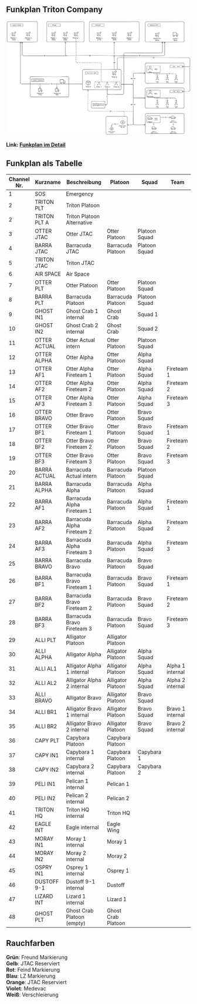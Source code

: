 ## Funkplan Triton Company

![Image](./assets/tacops-2-radio-communication-plan.png)

**Link: [Funkplan im Detail](./assets/tacops-2-radio-communication-plan.png)**   

## Funkplan als Tabelle

<style>
.radio-communication-plan { 
  table tbody tr:nth-child(1) { background-color: var(--logistic-table-medic-only-color);  }
  table tbody tr:nth-child(2) { background-color: var(--logistic-table-lead-color);  }
  table tbody tr:nth-child(3) { background-color: var(--logistic-table-lead-color);  }

  table tbody tr:nth-child(4) { background-color: var(--logistic-table-air-color);  }
  table tbody tr:nth-child(5) { background-color: var(--logistic-table-air-color);  }
  table tbody tr:nth-child(6) { background-color: var(--logistic-table-air-color);  }
  table tbody tr:nth-child(7) { background-color: var(--logistic-table-air-color);  }

  table tbody tr:nth-child(8) { background-color: var(--logistic-table-infantry-color);  }
  table tbody tr:nth-child(9) { background-color: var(--logistic-table-infantry-color);  }

  table tbody tr:nth-child(10) { background-color: var(--logistic-table-lead-color);  }
  table tbody tr:nth-child(11) { background-color: var(--logistic-table-lead-color);  }

  /* Otter and Barracuda */
  table tbody tr:nth-child(n+12):nth-child(-n+29) { background-color: var(--logistic-table-infantry-color);  }
  /* Alligator */
  table tbody tr:nth-child(n+30):nth-child(-n+36) { background-color: var(--logistic-table-vehicle-color);  }
  /* Logistic */
  table tbody tr:nth-child(n+37):nth-child(-n+41) { background-color: var(--logistic-table-logistic-only-color);  }
  /* Triton HQ internal */
  table tbody tr:nth-child(42) { background-color: var(--logistic-table-lead-color);  }

  /* Air Assets except Logistic */
  table tbody tr:nth-child(n+43):nth-child(-n+46) { background-color: var(--logistic-table-air-color);  }

  /* Dustoff 9-1 */
  table tbody tr:nth-child(47) { background-color: var(--logistic-table-medic-color);}
  /* Lizard */
  table tbody tr:nth-child(48) { background-color: var(--logistic-table-medic-only-color);  }

}
</style>

<div markdown="1" class="logistic-table radio-communication-plan">

| Channel Nr. | Kurzname     | Beschreibung               | Platoon            | Squad         | Team             |
| ----------- | ------------ | -------------------------- | ------------------ | ------------- | ---------------- |
| 1           | SOS          | Emergency                  |                    |               |                  |
| 2           | TRITON PLT   | Triton Platoon             |                    |               |                  |
| 2           | TRITON PLT A | Triton Platoon Alternative |                    |               |                  |
| 3           | OTTER JTAC   | Otter JTAC                 | Otter Platoon      | Platoon Squad |                  |
| 4           | BARRA JTAC   | Barracuda JTAC             | Barracuda Platoon  | Platoon Squad |                  |
| 5           | TRITON JTAC  | Triton JTAC                |                    |               |                  |
| 6           | AIR SPACE    | Air Space                  |                    |               |                  |
| 7           | OTTER PLT    | Otter Platoon              | Otter Platoon      | Platoon Squad |                  |
| 8           | BARRA PLT    | Barracuda Platoon          | Barracuda Platoon  | Platoon Squad |                  |
| 9           | GHOST IN1    | Ghost Crab 1 internal      | Ghost Crab         | Squad 1       |                  |
| 10          | GHOST IN2    | Ghost Crab 2 internal      | Ghost Crab         | Squad 2       |                  |
| 11          | OTTER ACTUAL | Otter Actual intern        | Otter Platoon      | Platoon Squad |                  |
| 12          | OTTER ALPHA  | Otter Alpha                | Otter Platoon      | Alpha Squad   |                  |
| 13          | OTTER AF1    | Otter Alpha Fireteam 1     | Otter Platoon      | Alpha Squad   | Fireteam 1       |
| 14          | OTTER AF2    | Otter Alpha Fireteam 2     | Otter Platoon      | Alpha Squad   | Fireteam 2       |
| 15          | OTTER AF3    | Otter Alpha Fireteam 3     | Otter Platoon      | Alpha Squad   | Fireteam 3       |
| 16          | OTTER BRAVO  | Otter Bravo                | Otter Platoon      | Bravo Squad   |                  |
| 17          | OTTER BF1    | Otter Bravo Fireteam 1     | Otter Platoon      | Bravo Squad   | Fireteam 1       |
| 18          | OTTER BF2    | Otter Bravo Fireteam 2     | Otter Platoon      | Bravo Squad   | Fireteam 2       |
| 19          | OTTER BF3    | Otter Bravo Fireteam 3     | Otter Platoon      | Bravo Squad   | Fireteam 3       |
| 20          | BARRA ACTUAL | Barracuda Actual intern    | Barracuda Platoon  | Platoon Squad |                  |
| 21          | BARRA ALPHA  | Barracuda Alpha            | Barracuda Platoon  | Alpha Squad   |                  |
| 22          | BARRA AF1    | Barracuda Alpha Fireteam 1 | Barracuda Platoon  | Alpha Squad   | Fireteam 1       |
| 23          | BARRA AF2    | Barracuda Alpha Fireteam 2 | Barracuda Platoon  | Alpha Squad   | Fireteam 2       |
| 24          | BARRA AF3    | Barracuda Alpha Fireteam 3 | Barracuda Platoon  | Alpha Squad   | Fireteam 3       |
| 25          | BARRA BRAVO  | Barracuda Bravo            | Barracuda Platoon  | Bravo Squad   |                  |
| 26          | BARRA BF1    | Barracuda Bravo Fireteam 1 | Barracuda Platoon  | Bravo Squad   | Fireteam 1       |
| 27          | BARRA BF2    | Barracuda Bravo Fireteam 2 | Barracuda Platoon  | Bravo Squad   | Fireteam 2       |
| 28          | BARRA BF3    | Barracuda Bravo Fireteam 3 | Barracuda Platoon  | Bravo Squad   | Fireteam 3       |
| 29          | ALLI PLT     | Alligator Platoon          | Alligator Platoon  |               |                  |
| 30          | ALLI ALPHA   | Alligator Alpha            | Alligator Platoon  | Alpha Squad   |                  |
| 31          | ALLI AL1     | Alligator Alpha 1 internal | Alligator Platoon  | Alpha Squad   | Alpha 1 internal |
| 32          | ALLI AL2     | Alligator Alpha 2 internal | Alligator Platoon  | Alpha Squad   | Alpha 2 internal |
| 33          | ALLI BRAVO   | Alligator Bravo            | Alligator Platoon  | Bravo Squad   |                  |
| 34          | ALLI BR1     | Alligator Bravo 1 internal | Alligator Platoon  | Bravo Squad   | Bravo 1 internal |
| 35          | ALLI BR2     | Alligator Bravo 2 internal | Alligator Platoon  | Bravo Squad   | Bravo 2 internal |
| 36          | CAPY PLT     | Capybara Platoon           | Capybara Platoon   |               |                  |
| 37          | CAPY IN1     | Capybara 1 internal        | Capybara Platoon   | Capybara 1    |                  |
| 38          | CAPY IN2     | Capybara 2 internal        | Capybara Platoon   | Capybara 2    |                  |
| 39          | PELI IN1     | Pelican 1 internal         | Pelican 1          |               |                  |
| 40          | PELI IN2     | Pelican 2 internal         | Pelican 2          |               |                  |
| 41          | TRITON HQ    | Triton HQ internal         | Triton HQ          |               |                  |
| 42          | EAGLE INT    | Eagle internal             | Eagle Wing         |               |                  |
| 43          | MORAY IN1    | Moray 1 internal           | Moray 1            |               |                  |
| 44          | MORAY IN2    | Moray 2 internal           | Moray 2            |               |                  |
| 45          | OSPRY IN1    | Osprey 1 internal          | Osprey 1           |               |                  |
| 46          | DUSTOFF 9-1  | Dustoff 9-1 internal       | Dustoff            |               |                  |
| 47          | LIZARD INT   | Lizard 1 internal          | Lizard 1           |               |                  |
| 48          | GHOST PLT    | Ghost Crab Platoon (empty) | Ghost Crab Platoon |               |                  |

</div>

## Rauchfarben

**Grün**: Freund Markierung  
**Gelb**: JTAC Reserviert  
**Rot**: Feind Markierung  
**Blau**: LZ Markierung  
**Orange**: JTAC Reserviert  
**Violet**: Medevac  
**Weiß**: Verschleierung
